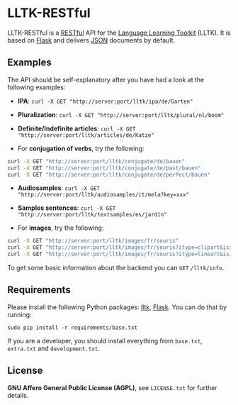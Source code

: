 LLTK-RESTful
=======

LLTK-RESTful is a [RESTful](http://en.wikipedia.org/wiki/Representational_state_transfer) API for the [Language Learning Toolkit](https://github.com/lltk/lltk) (LLTK). It is based on [Flask](http://flask.pocoo.org/) and delivers [JSON](http://en.wikipedia.org/wiki/JSON) documents by default.

Examples
--------

The API should be self-explanatory after you have had a look at the following examples:

 * **IPA**: `curl -X GET "http://server:port/lltk/ipa/de/Garten"`

 * **Pluralization**: `curl -X GET "http://server:port/lltk/plural/nl/boom"`

 * **Definite/Indefinite articles**: `curl -X GET "http://server:port/lltk/articles/de/Katze"`

 * For **conjugation of verbs**, try the following:
 ```bash
 curl -X GET "http://server:port/lltk/conjugate/de/bauen"
 curl -X GET "http://server:port/lltk/conjugate/de/past/bauen"
 curl -X GET "http://server:port/lltk/conjugate/de/perfect/bauen"
 ```

 * **Audiosamples**: `curl -X GET "http://server:port/lltk/audiosamples/it/mela?key=xxx"`

 * **Samples sentences**: `curl -X GET "http://server:port/lltk/textsamples/es/jardín"`

 * For **images**, try the following:
 ```bash
 curl -X GET "http://server:port/lltk/images/fr/souris"
 curl -X GET "http://server:port/lltk/images/fr/souris?itype=clipart&isize=large"
 curl -X GET "http://server:port/lltk/images/fr/souris?itype=lineart&isize=small"
 ```

To get some basic information about the backend you can `GET` `/lltk/info`.

Requirements
------------

Please install the following Python packages: [lltk](https://pypi.python.org/pypi/lltk), [Flask](https://pypi.python.org/pypi/Flask). You can do that by running:

`sudo pip install -r requirements/base.txt`

If you are a developer, you should install everything from `base.txt`, `extra.txt` and `development.txt`.

License
-------

**GNU Affero General Public License (AGPL)**, see `LICENSE.txt` for further details.
